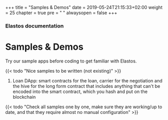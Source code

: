 +++
title = "Samples & Demos"
date = 2019-05-24T21:15:33+02:00
weight = 25
chapter = true
pre = "<i class='fa fa-folder-open'></i> "
alwaysopen = false
+++

### Elastos documentation

# Samples & Demos

Try our sample apps before coding to get familiar with Elastos.


{{< todo "Nice samples to be written (not existing)" >}}

1. Loan DApp: smart contracts for the loan, carrier for the negotiation and the hive for the long form contract that includes anything that can't be encoded into the smart contract, which you hash and put on the blockchain

{{< todo "Check all samples one by one, make sure they are working/up to date, and that they require almost no manual configuration" >}}
